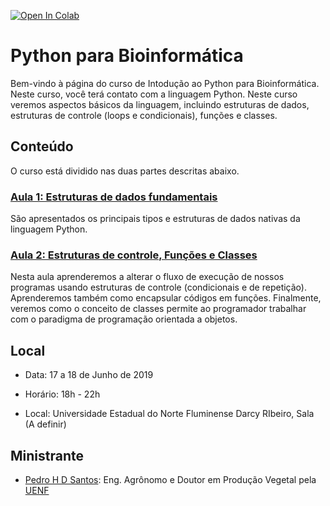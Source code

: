 
[![Open In Colab](https://colab.research.google.com/assets/colab-badge.svg)](https://colab.research.google.com/github/phdiassantos/python/blob/master)

# Python para Bioinformática
Bem-vindo à página do curso de Intodução ao Python para Bioinformática. Neste curso, você terá contato com a linguagem Python. Neste curso veremos aspectos básicos da linguagem, incluindo estruturas de dados, estruturas de controle (loops e condicionais), funções e classes. 

## Conteúdo

O curso está dividido nas duas partes descritas abaixo.

### [Aula 1: Estruturas de dados fundamentais](https://github.com/phdiassantos/python/blob/master/aula1.ipynb)

São apresentados os principais tipos e estruturas de dados nativas da linguagem Python.

### [Aula 2: Estruturas de controle, Funções e Classes](https://github.com/phdiassantos/python/blob/master/aula2.ipynb)

Nesta aula aprenderemos a alterar o fluxo de execução de nossos programas usando estruturas de controle (condicionais e de repetição). Aprenderemos também como encapsular códigos em funções. Finalmente, veremos como o conceito de classes permite ao programador trabalhar com o paradigma de programação orientada a objetos.


## Local

* Data: 17 a 18 de Junho de 2019

* Horário: 18h - 22h

* Local: Universidade Estadual do Norte Fluminense Darcy RIbeiro, Sala (A definir)

## Ministrante

* [Pedro H D Santos](http://lattes.cnpq.br/9697031846823051): Eng. Agrônomo e Doutor em Produção Vegetal pela [UENF](http://www.uenf.br/)  

